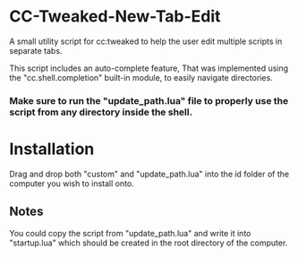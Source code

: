 # CC-Tweaked-New-Tab-Edit
A small utility script for cc:tweaked to help the user edit multiple scripts in separate tabs.

This script includes an auto-complete feature, That was implemented using the "cc.shell.completion" built-in module, to easily navigate directories.

### Make sure to run the "update_path.lua" file to properly use the script from any directory inside the shell.

# Installation

Drag and drop both "custom" and "update_path.lua" into the id folder of the computer you wish to install onto.

## Notes
You could copy the script from "update_path.lua" and write it into "startup.lua" which should be created in the root directory of the computer.
